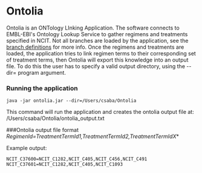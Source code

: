 # Ontolia

Ontolia is an ONTology LInking Application. The software connects to EMBL-EBI's Ontology Lookup Service to gather regimens 
and treatments specified in NCIT. Not all branches are loaded by the application, see the 
[branch definitions](/src/main/java/org/cancermodels/ontolia/config/OntologyBranchDefinitions.java) for more info.
Once the regimens and treatments are loaded, the application tries to link regimen terms to their corresponding set of 
treatment terms, then Ontolia will export this knowledge into an output file. To do this the user has to specify a valid
output directory, using the --dir= program argument.



### Running the application
```aidl
java -jar ontolia.jar --dir=/Users/csaba/Ontolia
```
This command will run the application and creates the ontolia output file at: /Users/csaba/Ontolia/ontolia_output.txt

###Ontolia output file format
*RegimenId=TreatmentTermId1,TreatmentTermId2,TreatmentTermIdX**

Example output:
```aidl
NCIT_C37600=NCIT_C1282,NCIT_C405,NCIT_C456,NCIT_C491
NCIT_C37601=NCIT_C1282,NCIT_C405,NCIT_C1093
```

